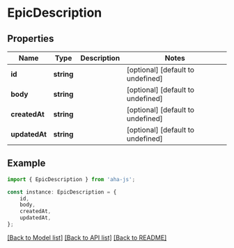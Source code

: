 # EpicDescription


## Properties

Name | Type | Description | Notes
------------ | ------------- | ------------- | -------------
**id** | **string** |  | [optional] [default to undefined]
**body** | **string** |  | [optional] [default to undefined]
**createdAt** | **string** |  | [optional] [default to undefined]
**updatedAt** | **string** |  | [optional] [default to undefined]

## Example

```typescript
import { EpicDescription } from 'aha-js';

const instance: EpicDescription = {
    id,
    body,
    createdAt,
    updatedAt,
};
```

[[Back to Model list]](../README.md#documentation-for-models) [[Back to API list]](../README.md#documentation-for-api-endpoints) [[Back to README]](../README.md)
